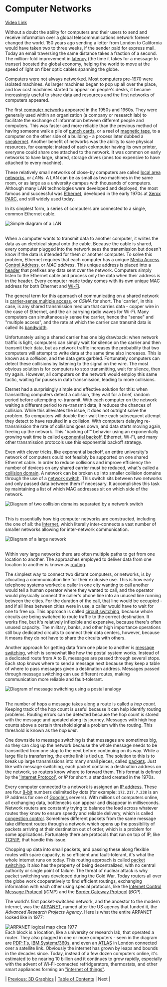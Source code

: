 # Computer Networks
[Video Link](https://youtu.be/3QhU9jd03a0)

Without a doubt the ability for computers and their users to send and receive information over a global telecommunications network forever changed the world. 150 years ago sending a letter from London to California would have taken two to three weeks, if the sender paid for express mail. Today an email traversing the same distance takes a fraction of a second. The million-fold improvement in [latency](../glossary/README.md#latency) (the time it takes for a message to transer) boosted the global economy, helping the world to move at the speed of light on fiber optic cables spanning the globe.

Computers were not always networked. Most computers pre-1970 were isolated machines. As larger machines began to pop up all over the place, and low cost machines started to appear on people's desks, it became increasingly useful to share data and resources and the first networks of computers appeared.

The first [computer networks](../glossary/README.md#computer-network) appeared in the 1950s and 1960s. They were generally used within an organization (a company or research lab) to facilitate the exchange of information between different people and computers. This was faster and more reliable than the previous method of having someone walk a pile of [punch cards](../glossary/README.md#punched-card), or a reel of [magnetic tape](../glossary/README.md#magnetic-tape), to a computer on the other side of a building - a process later dubbed a [sneakernet](../glossary/README.md#sneakernet). Another benefit of networks was the ability to sare physical resources, for example: instead of each cokmputer having its own printer, everyone could share one attached to the network. It was common on early networks to have large, shared, storage drives (ones too expensive to have attached to every machine).

These relatively small networks of close-by computers are called [local area networks](../glossary/README.md#local-area-network), or _LANs_. A LAN can be as small as two machines in the same room, or as large as a university campus with thousands of computers. Although many LAN technologies were developed and deployed, the most famous and successful was [Ethernet](../glossary/README.md#ethernet), developed in the early 1970s at [Xerox PARC](https://en.wikipedia.org/wiki/PARC_(company)), and still widely used today.

In its simplest form, a series of computers are connected to a single, common Ethernet cable.

![Simple diagram of a LAN](./lan.JPG)
<br /><br />

When a computer wants to transmit data to another computer, it writes the data as an electrical signal onto the cable. Because the cable is shared, every computer plugged into the network sees the transmission but doesn't know if the data is intended for them or another computer. To solve this problem, Ethernet requires that each computer has a unique [Media Access Control Address](../glossary/README.md#mac-address), or _MAC address_. This unique address is placed into a [header](../glossary/README.md#header) that prefixes any data sent over the network. Computers simply listen to the Ethernet cable and process only the data when their address is in the header. Every computer made today comes with its own unique MAC address for both Ethernet and [Wi-Fi](../glossary/README.md#wi-fi).

The general term for this approach of communicating on a shared network is [carrier-sense multiple access](../glossary/README.md#carrier-sense-multiple-access), or _CSMA_ for short. The 'carrier', in this case, is any shared transmission medium that carries data - copper wire in the case of Ethernet, and the air carrying radio waves for Wi-Fi. Many computers can simultaneously sense the carrier, hence the "sense" and "multiple access", and the rate at which the carrier can transmit data is called its [bandwidth](../glossary/README.md#bandwidth).

Unfortunately using a shared carrier has one big drawback: when network traffic is light, computers can simply wait for silence on the carrier and then transmit their data, but as network traffic increases the probability that two computers will attempt to write data at the same time also increases. This is known as a _collision_, and the data gets garbled. Fortunately computers can detect these collisions by listening to the signal on the wire. The most obvious solution is for computers to stop transmitting, wait for silence, then try again. However, all computers on the network would employ this same tactic, waiting for pauses in data transmission, leading to more collisions.

Eternet had a surprisingly simple and effective solution for this: when transmitting computers detect a collision, they wait for a brief, random period before attempting re-transmit. With each computer on the network waiting a different period to re-transmit data, it reduces the chances of collision. While this alleviates the issue, it does not outright solve the problem. So computers will double their wait time each subsequent attempt they detect to have resulted in a collision. With computers delaying re-transmission the rate of collisions goes down, and data starts moving again, freeing up the network. This "backing off" behavior using an exponentially growing wait time is called [exponential backoff](../glossary/README.md#exponential-backoff). Ethernet, Wi-Fi, and many other transmission protocols use this exponential backoff strategy.

Even with clever tricks, like exponential backoff, an entire university's network of computers could not feasibly be supported on one shared Ethernet cable. In order to reduce collisions and improve efficiency the number of devices on any shared carrier must be reduced, what's called a [collision domain](../glossary/README.md#collision-domain). A network can be broken up into smaller collision domains through the use of a [network switch](../glossary/README.md#network-switch). This switch sits between two networks and only passed data between them if necessary. It accomplishes this task by maintaining a list of which MAC addresses sit on which side of the network.

![Diagram of two collision domains separated by a network switch](./collision-domains.JPG)
<br /><br />

This is essentially how big computer networks are constructed, including the one of all: the [Internet](../glossary/README.md#internet), which literally inter-connects a vast number of smaller networks allowing for inter-network communication. 

![Diagram of a large network](./large-network.JPG)
<br /><br />

Within very large networks there are often multiple paths to get from one location to another. The approaches employed to deliver data from one location to another is known as [routing](../glossary/README.md#routing).

The simplest way to connect two distant computers, or networks, is by allocating a communication line for their exclusive use. This is how early telephone systems worked: a caller in one city wanting to call another would tell a human operator where they wanted to call, and the operator would physically connect the caller's phone line into an unused line running between the cities. For the duration of the call, that line would be occupied - and if all lines between cities were in use, a caller would have to wait for one to free up. This approach is called [circuit switching](../glossary/README.md#circuit-switching), because whole circuits are being switched to route traffic to the correct destination. It works fine, but it's relatively inflexible and expensive, because there's often unused capacity. The military, banks, and other high importance operations still buy dedicated circuits to connect their data centers, however, because it means they do not have to share the circuits with others.

Another approach for getting data from one place to another is [message switching](../glossary/README.md#message-switching), which is somewhat like how the postal system works. Instead of a dedicated route from A to B, messages are passed through several stops. Each stop knows where to send a message next because they keep a table of where to pass messages given a destination address. Messages passed through message switching can use different routes, making communication more reliable and fault-tolerant.

![Diagram of message switching using a postal analogy](./message-switching.JPG)
<br /><br />

The number of hops a message takes along a route is called a _hop count_. Keeping track of the hop count is useful because it can help identify routing problems. Routing errors can be detected because the hop count is stored with the message and updated along its journey. Messages with high hop counts above a certain threshold signal a problem with the routing. This threshold is known as the _hop limit_.

One downside to message switching is that messages are sometimes big, so they can clog up the network because the whole message needs to be transmitted from one stop to the next before continuing on its way. While a large file is transferring, the entire link is tied up. The solution to this is to break up large transmissions into many small pieces, called [packets](../glossary/README.md#network-packet). Just like with message switching, each packet contains a destination address on the network, so routers know where to forward them. This format is defined by the ['Internet Protocol'](../glossary/README.md#internet-protocol), or _IP_ for short, a standard created in the 1970s.

Every computer connected to a network is assigned an [IP address](../glossary/README.md#ip-address). These are four [8-bit](../glossary/README.md#byte) numbers delimited by dots (for example: `172.217.7.238` is an IP address for one of [Google's](https://en.wikipedia.org/wiki/Google) servers). With millions of computers online, all exchanging data, bottlenecks can appear and disappear in milliseconds. Network routers are constantly trying to balance the load across whatever routes they know to ensure speedy and reliable delivery, which is called [congestion control](../glossary/README.md#TCP-congestion-control). Sometimes different packets from the same message take different routes through a network which opens up the possibility of packets arriving at their destination out of order, which is a problem for some applications. Fortunately there are protocols that run on top of IP, like [TCP/IP](../glossary/README.md#internet-protocol-suite), that handle this issue.

Chopping up data into small packets, and passing these along flexible routes with spare capacity, is so efficient and fault-tolerant, it's what the whole internet runs on today. This routing approach is called [packet switching](../glossary/README.md#packet-switching). It also has the property of being decentralized, with no central authority or single point of failure. The threat of nuclear attack is why packet switching was developed during the Cold War. Today routers all over the globe work cooperatively to find efficient routings, exchanging information with each other using special protocols, like the [Internet Control Message Protocol](../glossary/README.md#internet-control-message-protocol) (_ICMP_) and the [Border Gateway Protocol](https://en.wikipedia.org/wiki/Border_Gateway_Protocol) (_BGP_).

The world's first packet-switched network, and the ancestor to the modern internet, was the [ARPANET](../glossary/README.md#arpanet), named after the US agency that funded it, the _Advanced Research Projects Agency_. Here is what the entire ARPANET looked like in 1977:

![ARPANET logical map circa 1977](./arpanet.gif)
<br />
Each block is a location, like a university or research lab, that operated a router. They also plugged in one or more computers - seen in the diagram are [PDP-1's](https://en.wikipedia.org/wiki/PDP-1), [IBM Systemr/360s](https://en.wikipedia.org/wiki/IBM_System/360), and even an [ATLAS](https://en.wikipedia.org/wiki/Atlas_(computer)) in London connected over a satellite link. Obviously the internet has grown by leaps and bounds in the decades since. Today, instead of a few dozen computers online, it's estimated to be nearing 10 billion and it continues to grow rapidly, especially with the advent of Wi-Fi-connected refridgerators, thermostats, and other smart appliances forming an ["internet of things"](../glossary/README.md#internet-of-things).

| [Previous: 3D Graphics](../27/README.md) | [Table of Contents](../README.md#table-of-contents) | Next |
